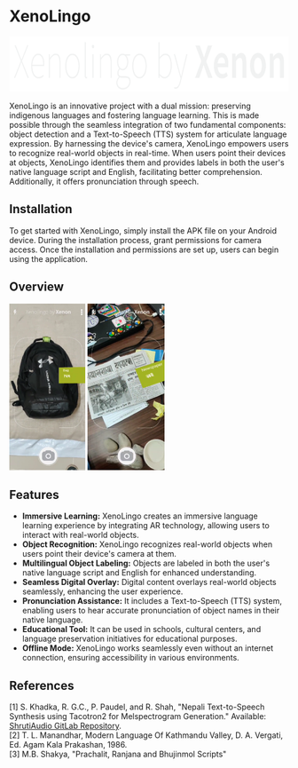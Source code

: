 # XenoLingo


<img  src="https://github.com/A-atmos/XenoLingo/blob/main/Assets/images/logo.png"  width="736"  height="100"  alt="Xenon-logo"/>

XenoLingo is an innovative project with a dual mission: preserving indigenous languages and fostering language learning. This is made possible through the seamless integration of two fundamental components: object detection and a Text-to-Speech (TTS) system for articulate language expression. By harnessing the device's camera, XenoLingo empowers users to recognize real-world objects in real-time. When users point their devices at objects, XenoLingo identifies them and provides labels in both the user's native language script and English, facilitating better comprehension. Additionally, it offers pronunciation through speech. 

## Installation
To get started with XenoLingo, simply install the APK file on your Android device. During the installation process, grant permissions for camera access. Once the installation and permissions are set up, users can begin using the application.
## Overview
<p float = "left">
  <img  src="https://github.com/A-atmos/XenoLingo/blob/main/Assets/images/bag.png" height="300"  alt="detection of bag"/>
 <img  src="https://github.com/A-atmos/XenoLingo/blob/main/Assets/images/newspaper.png" height="300"  alt="newspaper"/>
</p>


## Features
- **Immersive Learning:** XenoLingo creates an immersive language learning experience by integrating AR technology, allowing users to interact with real-world objects.
- **Object Recognition:** XenoLingo recognizes real-world objects when users point their device's camera at them.
- **Multilingual Object Labeling:** Objects are labeled in both the user's native language script and English for enhanced understanding.
- **Seamless Digital Overlay:** Digital content overlays real-world objects seamlessly, enhancing the user experience.
- **Pronunciation Assistance:** It includes a Text-to-Speech (TTS) system, enabling users to hear accurate pronunciation of object names in their native language.
- **Educational Tool:** It can be used in schools, cultural centers, and language preservation initiatives for educational purposes.
- **Offline Mode:** XenoLingo works seamlessly even without an internet connection, ensuring accessibility in various environments.

## References

[1] S. Khadka, R. G.C., P. Paudel, and R. Shah, "Nepali Text-to-Speech Synthesis using Tacotron2 for Melspectrogram Generation." Available: [ShrutiAudio GitLab Repository](https://gitlab.com/shrutiaudio/shrutiaudio). <br>
[2] T. L. Manandhar,  Modern Language Of Kathmandu Valley, D. A. Vergati, Ed.  Agam Kala  Prakashan, 1986. <br>
[3] M.B. Shakya, "Prachalit, Ranjana and Bhujinmol Scripts" <br>
